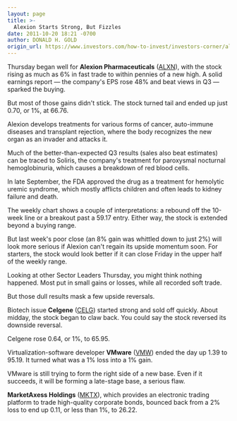 ```yaml
---
layout: page
title: >-
  Alexion Starts Strong, But Fizzles
date: 2011-10-20 18:21 -0700
author: DONALD H. GOLD
origin_url: https://www.investors.com/how-to-invest/investors-corner/alexion-starts-strong-but-fizzles
---
```





Thursday began well for **Alexion Pharmaceuticals** ([ALXN](https://research.investors.com/quote.aspx?symbol=ALXN)), with the stock rising as much as 6% in fast trade to within pennies of a new high. A solid earnings report — the company's EPS rose 48% and beat views in Q3 — sparked the buying.

  

But most of those gains didn't stick. The stock turned tail and ended up just 0.70, or 1%, at 66.76.

  

Alexion develops treatments for various forms of cancer, auto-immune diseases and transplant rejection, where the body recognizes the new organ as an invader and attacks it.

  

Much of the better-than-expected Q3 results (sales also beat estimates) can be traced to Soliris, the company's treatment for paroxysmal nocturnal hemoglobinuria, which causes a breakdown of red blood cells.

  

In late September, the FDA approved the drug as a treatment for hemolytic uremic syndrome, which mostly afflicts children and often leads to kidney failure and death.

  

The weekly chart shows a couple of interpretations: a rebound off the 10-week line or a breakout past a 59.17 entry. Either way, the stock is extended beyond a buying range.

  

But last week's poor close (an 8% gain was whittled down to just 2%) will look more serious if Alexion can't regain its upside momentum soon. For starters, the stock would look better if it can close Friday in the upper half of the weekly range.

  

Looking at other Sector Leaders Thursday, you might think nothing happened. Most put in small gains or losses, while all recorded soft trade.

  

But those dull results mask a few upside reversals.

  

Biotech issue **Celgene** ([CELG](https://research.investors.com/quote.aspx?symbol=CELG)) started strong and sold off quickly. About midday, the stock began to claw back. You could say the stock reversed its downside reversal.

  

Celgene rose 0.64, or 1%, to 65.95.

  

Virtualization-software developer **VMware** ([VMW](https://research.investors.com/quote.aspx?symbol=VMW)) ended the day up 1.39 to 95.19. It turned what was a 1% loss into a 1% gain.

  

VMware is still trying to form the right side of a new base. Even if it succeeds, it will be forming a late-stage base, a serious flaw.

  

**MarketAxess Holdings** ([MKTX](https://research.investors.com/quote.aspx?symbol=MKTX)), which provides an electronic trading platform to trade high-quality corporate bonds, bounced back from a 2% loss to end up 0.11, or less than 1%, to 26.22.




